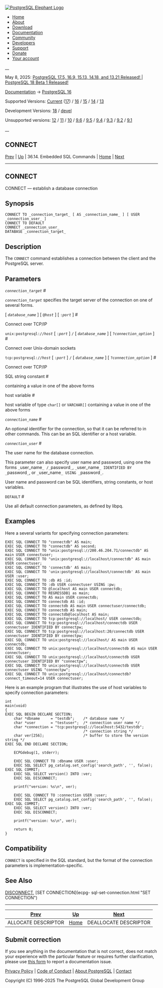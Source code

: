 [ ![PostgreSQL Elephant Logo](/media/img/about/press/elephant.png) ](/)

  * [Home](/ "Home")
  * [About](/about/ "About")
  * [Download](/download/ "Download")
  * [Documentation](/docs/ "Documentation")
  * [Community](/community/ "Community")
  * [Developers](/developer/ "Developers")
  * [Support](/support/ "Support")
  * [Donate](/about/donate/ "Donate")
  * [Your account](/account/ "Your account")

__

May 8, 2025: [ PostgreSQL 17.5, 16.9, 15.13, 14.18, and 13.21 Released! ](/about/news/postgresql-175-169-1513-1418-and-1321-released-3072/) | [ PostgreSQL 18 Beta 1 Released! ](/about/news/postgresql-18-beta-1-released-3070/)

[Documentation](/docs/ "Documentation") -> [PostgreSQL
16](/docs/16/index.html)

Supported Versions: [Current](/docs/current/ecpg-sql-connect.html "PostgreSQL
17 - CONNECT") ([17](/docs/17/ecpg-sql-connect.html "PostgreSQL 17 -
CONNECT")) / [16](/docs/16/ecpg-sql-connect.html "PostgreSQL 16 - CONNECT") /
[15](/docs/15/ecpg-sql-connect.html "PostgreSQL 15 - CONNECT") /
[14](/docs/14/ecpg-sql-connect.html "PostgreSQL 14 - CONNECT") /
[13](/docs/13/ecpg-sql-connect.html "PostgreSQL 13 - CONNECT")

Development Versions: [18](/docs/18/ecpg-sql-connect.html "PostgreSQL 18 -
CONNECT") / [devel](/docs/devel/ecpg-sql-connect.html "PostgreSQL devel -
CONNECT")

Unsupported versions: [12](/docs/12/ecpg-sql-connect.html "PostgreSQL 12 -
CONNECT") / [11](/docs/11/ecpg-sql-connect.html "PostgreSQL 11 - CONNECT") /
[10](/docs/10/ecpg-sql-connect.html "PostgreSQL 10 - CONNECT") /
[9.6](/docs/9.6/ecpg-sql-connect.html "PostgreSQL 9.6 - CONNECT") /
[9.5](/docs/9.5/ecpg-sql-connect.html "PostgreSQL 9.5 - CONNECT") /
[9.4](/docs/9.4/ecpg-sql-connect.html "PostgreSQL 9.4 - CONNECT") /
[9.3](/docs/9.3/ecpg-sql-connect.html "PostgreSQL 9.3 - CONNECT") /
[9.2](/docs/9.2/ecpg-sql-connect.html "PostgreSQL 9.2 - CONNECT") /
[9.1](/docs/9.1/ecpg-sql-connect.html "PostgreSQL 9.1 - CONNECT")

__

CONNECT  
---  
[Prev](ecpg-sql-allocate-descriptor.html "ALLOCATE DESCRIPTOR")  | [Up](ecpg-sql-commands.html "36.14. Embedded SQL Commands") | 36.14. Embedded SQL Commands | [Home](index.html "PostgreSQL 16.9 Documentation") |  [Next](ecpg-sql-deallocate-descriptor.html "DEALLOCATE DESCRIPTOR")  
  
* * *

## CONNECT

CONNECT — establish a database connection

## Synopsis

    
    
    CONNECT TO _connection_target_ [ AS _connection_name_ ] [ USER _connection_user_ ]
    CONNECT TO DEFAULT
    CONNECT _connection_user_
    DATABASE _connection_target_
    

## Description

The `CONNECT` command establishes a connection between the client and the
PostgreSQL server.

## Parameters

_`connection_target`_ #

    

_`connection_target`_ specifies the target server of the connection on one of
several forms.

[ _`database_name`_ ] [ `@`_`host`_ ] [ `:`_`port`_ ] #

    

Connect over TCP/IP

`unix:postgresql://`_`host`_ [ `:`_`port`_ ] `/` [ _`database_name`_ ] [
`?`_`connection_option`_ ] #

    

Connect over Unix-domain sockets

`tcp:postgresql://`_`host`_ [ `:`_`port`_ ] `/` [ _`database_name`_ ] [
`?`_`connection_option`_ ] #

    

Connect over TCP/IP

SQL string constant #

    

containing a value in one of the above forms

host variable #

    

host variable of type `char[]` or `VARCHAR[]` containing a value in one of the
above forms

_`connection_name`_ #

    

An optional identifier for the connection, so that it can be referred to in
other commands. This can be an SQL identifier or a host variable.

_`connection_user`_ #

    

The user name for the database connection.

This parameter can also specify user name and password, using one the forms
`_`user_name`_ /_`password`_`, `_`user_name`_ IDENTIFIED BY _`password`_`, or
`_`user_name`_ USING _`password`_`.

User name and password can be SQL identifiers, string constants, or host
variables.

`DEFAULT` #

    

Use all default connection parameters, as defined by libpq.

## Examples

Here a several variants for specifying connection parameters:

    
    
    EXEC SQL CONNECT TO "connectdb" AS main;
    EXEC SQL CONNECT TO "connectdb" AS second;
    EXEC SQL CONNECT TO "unix:postgresql://200.46.204.71/connectdb" AS main USER connectuser;
    EXEC SQL CONNECT TO "unix:postgresql://localhost/connectdb" AS main USER connectuser;
    EXEC SQL CONNECT TO 'connectdb' AS main;
    EXEC SQL CONNECT TO 'unix:postgresql://localhost/connectdb' AS main USER :user;
    EXEC SQL CONNECT TO :db AS :id;
    EXEC SQL CONNECT TO :db USER connectuser USING :pw;
    EXEC SQL CONNECT TO @localhost AS main USER connectdb;
    EXEC SQL CONNECT TO REGRESSDB1 as main;
    EXEC SQL CONNECT TO AS main USER connectdb;
    EXEC SQL CONNECT TO connectdb AS :id;
    EXEC SQL CONNECT TO connectdb AS main USER connectuser/connectdb;
    EXEC SQL CONNECT TO connectdb AS main;
    EXEC SQL CONNECT TO connectdb@localhost AS main;
    EXEC SQL CONNECT TO tcp:postgresql://localhost/ USER connectdb;
    EXEC SQL CONNECT TO tcp:postgresql://localhost/connectdb USER connectuser IDENTIFIED BY connectpw;
    EXEC SQL CONNECT TO tcp:postgresql://localhost:20/connectdb USER connectuser IDENTIFIED BY connectpw;
    EXEC SQL CONNECT TO unix:postgresql://localhost/ AS main USER connectdb;
    EXEC SQL CONNECT TO unix:postgresql://localhost/connectdb AS main USER connectuser;
    EXEC SQL CONNECT TO unix:postgresql://localhost/connectdb USER connectuser IDENTIFIED BY "connectpw";
    EXEC SQL CONNECT TO unix:postgresql://localhost/connectdb USER connectuser USING "connectpw";
    EXEC SQL CONNECT TO unix:postgresql://localhost/connectdb?connect_timeout=14 USER connectuser;
    

Here is an example program that illustrates the use of host variables to
specify connection parameters:

    
    
    int
    main(void)
    {
    EXEC SQL BEGIN DECLARE SECTION;
        char *dbname     = "testdb";    /* database name */
        char *user       = "testuser";  /* connection user name */
        char *connection = "tcp:postgresql://localhost:5432/testdb";
                                        /* connection string */
        char ver[256];                  /* buffer to store the version string */
    EXEC SQL END DECLARE SECTION;
    
        ECPGdebug(1, stderr);
    
        EXEC SQL CONNECT TO :dbname USER :user;
        EXEC SQL SELECT pg_catalog.set_config('search_path', '', false); EXEC SQL COMMIT;
        EXEC SQL SELECT version() INTO :ver;
        EXEC SQL DISCONNECT;
    
        printf("version: %s\n", ver);
    
        EXEC SQL CONNECT TO :connection USER :user;
        EXEC SQL SELECT pg_catalog.set_config('search_path', '', false); EXEC SQL COMMIT;
        EXEC SQL SELECT version() INTO :ver;
        EXEC SQL DISCONNECT;
    
        printf("version: %s\n", ver);
    
        return 0;
    }
    

## Compatibility

`CONNECT` is specified in the SQL standard, but the format of the connection
parameters is implementation-specific.

## See Also

[DISCONNECT](ecpg-sql-disconnect.html "DISCONNECT"), [SET CONNECTION](ecpg-
sql-set-connection.html "SET CONNECTION")

* * *

[Prev](ecpg-sql-allocate-descriptor.html "ALLOCATE DESCRIPTOR")  | [Up](ecpg-sql-commands.html "36.14. Embedded SQL Commands") |  [Next](ecpg-sql-deallocate-descriptor.html "DEALLOCATE DESCRIPTOR")  
---|---|---  
ALLOCATE DESCRIPTOR  | [Home](index.html "PostgreSQL 16.9 Documentation") |  DEALLOCATE DESCRIPTOR  
  
## Submit correction

If you see anything in the documentation that is not correct, does not match
your experience with the particular feature or requires further clarification,
please use [this form](/account/comments/new/16/ecpg-sql-connect.html/) to
report a documentation issue.

[Privacy Policy](/about/privacypolicy) | [Code of Conduct](/about/policies/coc/) | [About PostgreSQL](/about/) | [Contact](/about/contact/)  

Copyright (C) 1996-2025 The PostgreSQL Global Development Group

